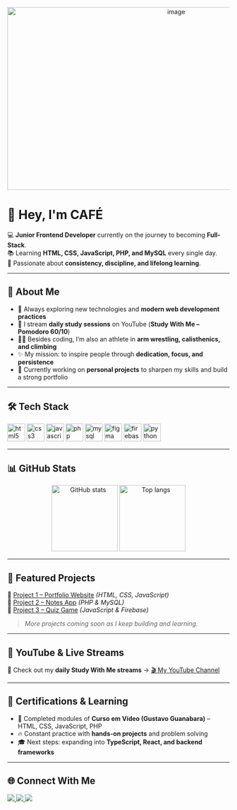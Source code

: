 <p align="center">
  <img width="750" height="414" alt="image" src="https://github.com/user-attachments/assets/fdb2f009-bfea-4eee-a56c-3dfff0ecf7ad" />
</p>

# 👋 Hey, I'm CAFÉ  

💻 **Junior Frontend Developer** currently on the journey to becoming **Full-Stack**.  
📚 Learning **HTML, CSS, JavaScript, PHP, and MySQL** every single day.  
🎯 Passionate about **consistency, discipline, and lifelong learning**.  

---

## 🚀 About Me  
- 🌱 Always exploring new technologies and **modern web development practices**  
- 🎥 I stream **daily study sessions** on YouTube (**Study With Me – Pomodoro 60/10**)  
- 🏋️‍♂️ Besides coding, I’m also an athlete in **arm wrestling, calisthenics, and climbing**  
- ✨ My mission: to inspire people through **dedication, focus, and persistence**  
- 📌 Currently working on **personal projects** to sharpen my skills and build a strong portfolio  

---

## 🛠️ Tech Stack  

<p align="left">
  <img src="https://cdn.jsdelivr.net/gh/devicons/devicon/icons/html5/html5-original.svg" alt="html5" width="40" height="40"/>
  <img src="https://cdn.jsdelivr.net/gh/devicons/devicon/icons/css3/css3-original.svg" alt="css3" width="40" height="40"/>
  <img src="https://cdn.jsdelivr.net/gh/devicons/devicon/icons/javascript/javascript-original.svg" alt="javascript" width="40" height="40"/>
  <img src="https://cdn.jsdelivr.net/gh/devicons/devicon/icons/php/php-original.svg" alt="php" width="40" height="40"/>
  <img src="https://cdn.jsdelivr.net/gh/devicons/devicon/icons/mysql/mysql-original.svg" alt="mysql" width="40" height="40"/>
  <img src="https://cdn.jsdelivr.net/gh/devicons/devicon/icons/figma/figma-original.svg" alt="figma" width="40" height="40"/>
  <img src="https://cdn.jsdelivr.net/gh/devicons/devicon/icons/firebase/firebase-plain.svg" alt="firebase" width="40" height="40"/>
  <img src="https://cdn.jsdelivr.net/gh/devicons/devicon/icons/python/python-original.svg" alt="python" width="40" height="40"/>
</p>

---

## 📊 GitHub Stats  

<p align="center">
  <img src="https://github-readme-stats.vercel.app/api?username=CAFE2l&show_icons=true&theme=tokyonight" alt="GitHub stats" height="150"/>
  <img src="https://github-readme-stats.vercel.app/api/top-langs/?username=CAFE2l&layout=compact&theme=tokyonight" alt="Top langs" height="150"/>
</p>

---

## 📂 Featured Projects  

🔹 [Project 1 – Portfolio Website](#) *(HTML, CSS, JavaScript)*  
🔹 [Project 2 – Notes App](#) *(PHP & MySQL)*  
🔹 [Project 3 – Quiz Game](#) *(JavaScript & Firebase)*  

> *More projects coming soon as I keep building and learning.*  

---

## 🎥 YouTube & Live Streams  

📌 Check out my **daily Study With Me streams** → [🎬 My YouTube Channel](https://www.youtube.com/@CAFE_ct/streams)  

---

## 📜 Certifications & Learning  

- 📖 Completed modules of **Curso em Vídeo (Gustavo Guanabara)** – HTML, CSS, JavaScript, PHP  
- 🔥 Constant practice with **hands-on projects** and problem solving  
- 🎓 Next steps: expanding into **TypeScript, React, and backend frameworks**  

---

## 🌐 Connect With Me  

<p align="left">
  <a href="https://www.linkedin.com/in/gabriel-felipe-sabino-de-souza-ab05a630a/" target="_blank">
    <img src="https://img.shields.io/badge/LinkedIn-0A66C2?style=for-the-badge&logo=linkedin&logoColor=white"/>
  </a>
  <a href="mailto:gutiajs@gmail.com">
    <img src="https://img.shields.io/badge/Email-D14836?style=for-the-badge&logo=gmail&logoColor=white"/>
  </a>
  <a href="https://wa.me/5541996713782" target="_blank">
    <img src="https://img.shields.io/badge/WhatsApp-25D366?style=for-the-badge&logo=whatsapp&logoColor=white"/>
  </a>
</p>
